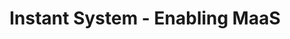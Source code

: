 ---
title: Instant System - Enabling MaaS
published: false
tags: 
    Relocation Support: Visa Sponsorship
    International: Hires Foreigners
    Work Environment: 
        - B2B 
        - In-house Product 
        - Startup
    other: Python Rust Backend Engineering Eng-Other

work:
      ticket_restaurant: true
      contract type: CDI
      creche_dentreprise: true
      teletravail: 2d/week
      rtt: true
      eparnage: false
perks: 
      employee_stock_option_plan: false
      new_tech_gear: true
      free_drinks: false
      complete_health_and_social_insurance: true
      commuter_allowance: false
      book_purchases: false
international:
      language_policy_french: required
      language_policy_english: no information

founded_in: 2013
logo: media/images/c-logo-instant_system.png
employees: 70+
location:
    address: Garden Space, 240 Rue Evariste Galois 
    city: Biot, France

url: https://www.instant-system.com/
description: >
    A pioneer and leader in Mobility-as-a-Service (MaaS) solutions, designing 
    applications that allow users to choose from various mobility options for 
    their journeys.
mission: >
    To enable digital mobility-focused solutions and develop innovative 
    MaaS platforms that simplify urban mobility.
problem_solving: >
    Developing applications that integrate multiple transportation modes, 
    allowing users to plan, book, and pay for various mobility services in one place. 
    Helping cities and transport authorities optimize their mobility services.
commitment: >
    To generate virtuous mobility patterns, create more efficient travel combinations, 
    and help cities better understand and meet mobility needs.
language_policy: Not specified, likely French and English
specialties:
    - Mobility-as-a-Service (MaaS) platforms
    - Real-time mobility centers
    - Multimodal journey planning
    - B2C mobility strategies
key_facts:
    - Over 1,500,000 users
    - 100,000,000 kms travelled via their apps
    - 89% app retention rate
    - 100 B2B customers at country level
financials:
    - Raised €8 million in 2021 for European and international expansion
culture: >
    Emphasizes innovation and collaboration with research institutions like INRIA. 
    Focuses on user-centric solutions and environmental aspects of urban mobility.
key_products_services:
    - Multimodal journey planning apps
    - Real-time mobility centers (Instant Hub)
    - B2C mobility strategies for clients
    - Data analytics for mobility optimization
notable_projects:
    - Appli STAR for Rennes
    - ViaNavigo for Ile de France mobility
    - Sibra for Annecy
    - Partnership with BNP Paribas group through Arval

---